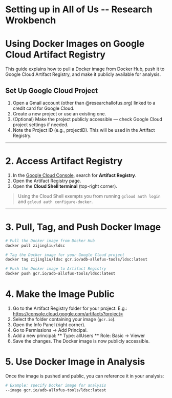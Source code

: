 # Setting up in All of Us -- Research Wrokbench
# Using Docker Images on Google Cloud Artifact Registry

This guide explains how to pull a Docker image from Docker Hub, push it to Google Cloud Artifact Registry, and make it publicly available for analysis.

## Set Up Google Cloud Project

1. Open a Gmail account (other than @researchallofus.org) linked to a credit card for Google Cloud.
2. Create a new project or use an existing one.
3. (Optional) Make the project publicly accessible — check Google Cloud project settings if needed.
4. Note the Project ID (e.g., projectID). This will be used in the Artifact Registry.

---

# 2. Access Artifact Registry

1. In the [Google Cloud Console](https://console.cloud.google.com), search for **Artifact Registry**.  
2. Open the Artifact Registry page.  
3. Open the **Cloud Shell terminal** (top-right corner).  

> Using the Cloud Shell exempts you from running `gcloud auth login` and `gcloud auth configure-docker`.

---
# 3. Pull, Tag, and Push Docker Image

```bash
# Pull the Docker image from Docker Hub
docker pull zijingliu/ldsc

# Tag the Docker image for your Google Cloud project
docker tag zijingliu/ldsc gcr.io/adb-allofus-tools/ldsc:latest

# Push the Docker image to Artifact Registry
docker push gcr.io/adb-allofus-tools/ldsc:latest
```
# 4. Make the Image Public

1. Go to the Artifact Registry folder for your project: E.g.: https://console.cloud.google.com/artifacts?project=<projectID>
2. Select the folder containing your image (`gcr.io`).
3. Open the Info Panel (right corner).
4. Go to Permissions → Add Principal.
5. Add a new principal:
   ** Type: allUsers
   ** Role: Basic → Viewer
6. Save the changes. The Docker image is now publicly accessible.

# 5. Use Docker Image in Analysis

Once the image is pushed and public, you can reference it in your analysis:
```bash
# Example: specify Docker image for analysis
--image gcr.io/adb-allofus-tools/ldsc:latest
```
